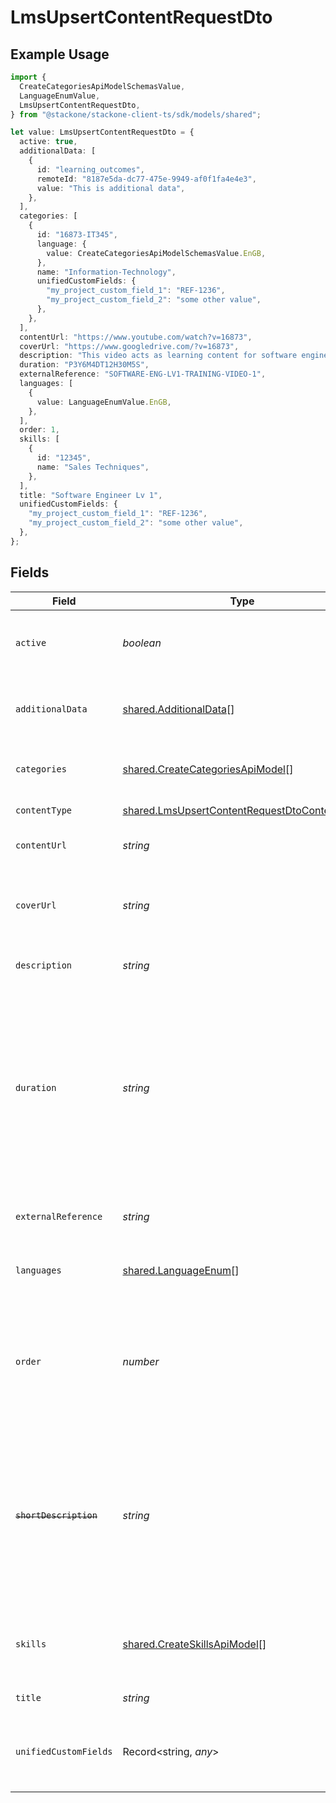 # LmsUpsertContentRequestDto

## Example Usage

```typescript
import {
  CreateCategoriesApiModelSchemasValue,
  LanguageEnumValue,
  LmsUpsertContentRequestDto,
} from "@stackone/stackone-client-ts/sdk/models/shared";

let value: LmsUpsertContentRequestDto = {
  active: true,
  additionalData: [
    {
      id: "learning_outcomes",
      remoteId: "8187e5da-dc77-475e-9949-af0f1fa4e4e3",
      value: "This is additional data",
    },
  ],
  categories: [
    {
      id: "16873-IT345",
      language: {
        value: CreateCategoriesApiModelSchemasValue.EnGB,
      },
      name: "Information-Technology",
      unifiedCustomFields: {
        "my_project_custom_field_1": "REF-1236",
        "my_project_custom_field_2": "some other value",
      },
    },
  ],
  contentUrl: "https://www.youtube.com/watch?v=16873",
  coverUrl: "https://www.googledrive.com/?v=16873",
  description: "This video acts as learning content for software engineers.",
  duration: "P3Y6M4DT12H30M5S",
  externalReference: "SOFTWARE-ENG-LV1-TRAINING-VIDEO-1",
  languages: [
    {
      value: LanguageEnumValue.EnGB,
    },
  ],
  order: 1,
  skills: [
    {
      id: "12345",
      name: "Sales Techniques",
    },
  ],
  title: "Software Engineer Lv 1",
  unifiedCustomFields: {
    "my_project_custom_field_1": "REF-1236",
    "my_project_custom_field_2": "some other value",
  },
};
```

## Fields

| Field                                                                                                                                                                                                            | Type                                                                                                                                                                                                             | Required                                                                                                                                                                                                         | Description                                                                                                                                                                                                      | Example                                                                                                                                                                                                          |
| ---------------------------------------------------------------------------------------------------------------------------------------------------------------------------------------------------------------- | ---------------------------------------------------------------------------------------------------------------------------------------------------------------------------------------------------------------- | ---------------------------------------------------------------------------------------------------------------------------------------------------------------------------------------------------------------- | ---------------------------------------------------------------------------------------------------------------------------------------------------------------------------------------------------------------- | ---------------------------------------------------------------------------------------------------------------------------------------------------------------------------------------------------------------- |
| `active`                                                                                                                                                                                                         | *boolean*                                                                                                                                                                                                        | :heavy_minus_sign:                                                                                                                                                                                               | Whether the content is active and available for users.                                                                                                                                                           | true                                                                                                                                                                                                             |
| `additionalData`                                                                                                                                                                                                 | [shared.AdditionalData](../../../sdk/models/shared/additionaldata.md)[]                                                                                                                                          | :heavy_minus_sign:                                                                                                                                                                                               | The additional_data associated with this content                                                                                                                                                                 |                                                                                                                                                                                                                  |
| `categories`                                                                                                                                                                                                     | [shared.CreateCategoriesApiModel](../../../sdk/models/shared/createcategoriesapimodel.md)[]                                                                                                                      | :heavy_minus_sign:                                                                                                                                                                                               | The categories associated with this content                                                                                                                                                                      |                                                                                                                                                                                                                  |
| `contentType`                                                                                                                                                                                                    | [shared.LmsUpsertContentRequestDtoContentType](../../../sdk/models/shared/lmsupsertcontentrequestdtocontenttype.md)                                                                                              | :heavy_minus_sign:                                                                                                                                                                                               | The type of content                                                                                                                                                                                              |                                                                                                                                                                                                                  |
| `contentUrl`                                                                                                                                                                                                     | *string*                                                                                                                                                                                                         | :heavy_minus_sign:                                                                                                                                                                                               | The external URL of the content                                                                                                                                                                                  | https://www.youtube.com/watch?v=16873                                                                                                                                                                            |
| `coverUrl`                                                                                                                                                                                                       | *string*                                                                                                                                                                                                         | :heavy_minus_sign:                                                                                                                                                                                               | The URL of the thumbnail image associated with the content.                                                                                                                                                      | https://www.googledrive.com/?v=16873                                                                                                                                                                             |
| `description`                                                                                                                                                                                                    | *string*                                                                                                                                                                                                         | :heavy_minus_sign:                                                                                                                                                                                               | The description of the content                                                                                                                                                                                   | This video acts as learning content for software engineers.                                                                                                                                                      |
| `duration`                                                                                                                                                                                                       | *string*                                                                                                                                                                                                         | :heavy_minus_sign:                                                                                                                                                                                               | The duration of the content following the ISO8601 standard. If duration_unit is applicable we will derive this from the smallest unit given in the duration string or the minimum unit accepted by the provider. | P3Y6M4DT12H30M5S                                                                                                                                                                                                 |
| `externalReference`                                                                                                                                                                                              | *string*                                                                                                                                                                                                         | :heavy_minus_sign:                                                                                                                                                                                               | The external ID associated with this content                                                                                                                                                                     | SOFTWARE-ENG-LV1-TRAINING-VIDEO-1                                                                                                                                                                                |
| `languages`                                                                                                                                                                                                      | [shared.LanguageEnum](../../../sdk/models/shared/languageenum.md)[]                                                                                                                                              | :heavy_minus_sign:                                                                                                                                                                                               | The languages associated with this content                                                                                                                                                                       |                                                                                                                                                                                                                  |
| `order`                                                                                                                                                                                                          | *number*                                                                                                                                                                                                         | :heavy_minus_sign:                                                                                                                                                                                               | The order of the individual content within a content grouping. This is not applicable for pushing individual content.                                                                                            | 1                                                                                                                                                                                                                |
| ~~`shortDescription`~~                                                                                                                                                                                           | *string*                                                                                                                                                                                                         | :heavy_minus_sign:                                                                                                                                                                                               | : warning: ** DEPRECATED **: This will be removed in a future release, please migrate away from it as soon as possible.<br/><br/>A short description or summary for the content                                  | This course is a valuable resource and acts as learning content for...                                                                                                                                           |
| `skills`                                                                                                                                                                                                         | [shared.CreateSkillsApiModel](../../../sdk/models/shared/createskillsapimodel.md)[]                                                                                                                              | :heavy_minus_sign:                                                                                                                                                                                               | The skills associated with this content                                                                                                                                                                          | [<br/>{<br/>"id": "12345",<br/>"name": "Sales Techniques"<br/>}<br/>]                                                                                                                                            |
| `title`                                                                                                                                                                                                          | *string*                                                                                                                                                                                                         | :heavy_minus_sign:                                                                                                                                                                                               | The title of the content                                                                                                                                                                                         | Software Engineer Lv 1                                                                                                                                                                                           |
| `unifiedCustomFields`                                                                                                                                                                                            | Record<string, *any*>                                                                                                                                                                                            | :heavy_minus_sign:                                                                                                                                                                                               | Custom Unified Fields configured in your StackOne project                                                                                                                                                        | {<br/>"my_project_custom_field_1": "REF-1236",<br/>"my_project_custom_field_2": "some other value"<br/>}                                                                                                         |
